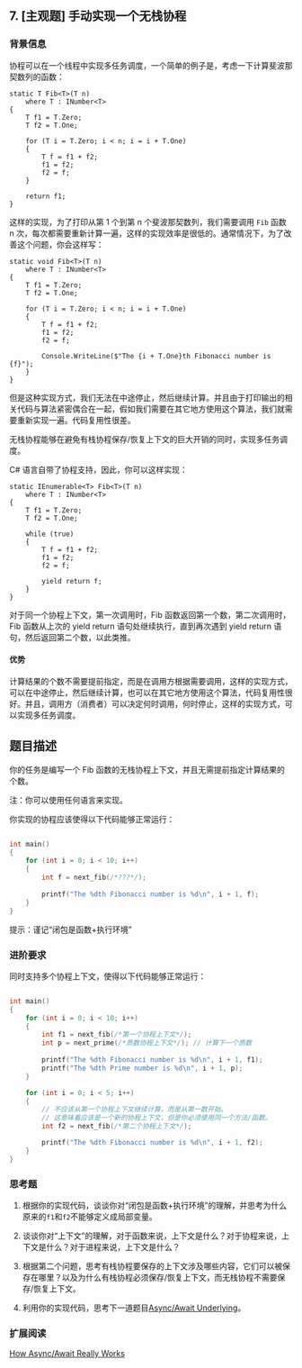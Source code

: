 ## 7. [主观题] 手动实现一个无栈协程

### 背景信息
协程可以在一个线程中实现多任务调度，一个简单的例子是，考虑一下计算斐波那契数列的函数：

```Csharp
static T Fib<T>(T n)
    where T : INumber<T>
{
    T f1 = T.Zero;
    T f2 = T.One;

    for (T i = T.Zero; i < n; i = i + T.One)
    {
        T f = f1 + f2;
        f1 = f2;
        f2 = f;
    }

    return f1;
}
```

这样的实现，为了打印从第 1 个到第 n 个斐波那契数列，我们需要调用 `Fib` 函数 n 次，每次都需要重新计算一遍，这样的实现效率是很低的。通常情况下，为了改善这个问题，你会这样写：

```Csharp
static void Fib<T>(T n)
    where T : INumber<T>
{
    T f1 = T.Zero;
    T f2 = T.One;

    for (T i = T.Zero; i < n; i = i + T.One)
    {
        T f = f1 + f2;
        f1 = f2;
        f2 = f;

        Console.WriteLine($"The {i + T.One}th Fibonacci number is {f}");
    }
}
```

但是这种实现方式，我们无法在中途停止，然后继续计算。并且由于打印输出的相关代码与算法紧密偶合在一起，假如我们需要在其它地方使用这个算法，我们就需要重新实现一遍。代码复用性很差。

无栈协程能够在避免有栈协程保存/恢复上下文的巨大开销的同时，实现多任务调度。

C# 语言自带了协程支持，因此，你可以这样实现：

```Csharp
static IEnumerable<T> Fib<T>(T n)
    where T : INumber<T>
{
    T f1 = T.Zero;
    T f2 = T.One;

    while (true)
    {
        T f = f1 + f2;
        f1 = f2;
        f2 = f;

        yield return f;
    }
}
```

对于同一个协程上下文，第一次调用时，Fib 函数返回第一个数，第二次调用时，Fib 函数从上次的 yield return 语句处继续执行，直到再次遇到 yield return 语句，然后返回第二个数，以此类推。

#### 优势

计算结果的个数不需要提前指定，而是在调用方根据需要调用，这样的实现方式，可以在中途停止，然后继续计算，也可以在其它地方使用这个算法，代码复用性很好。并且，调用方（消费者）可以决定何时调用，何时停止，这样的实现方式，可以实现多任务调度。

## 题目描述

你的任务是编写一个 Fib 函数的无栈协程上下文，并且无需提前指定计算结果的个数。

注：你可以使用任何语言来实现。

你实现的协程应该使得以下代码能够正常运行：

```C

int main()
{
    for (int i = 0; i < 10; i++)
    {
        int f = next_fib(/*???*/);
        
        printf("The %dth Fibonacci number is %d\n", i + 1, f);
    }
}

```

提示：谨记“闭包是函数+执行环境”

### 进阶要求

同时支持多个协程上下文，使得以下代码能够正常运行：

```C

int main()
{
    for (int i = 0; i < 10; i++)
    {
        int f1 = next_fib(/*第一个协程上下文*/);
        int p = next_prime(/*质数协程上下文*/); // 计算下一个质数
        
        printf("The %dth Fibonacci number is %d\n", i + 1, f1);
        printf("The %dth Prime number is %d\n", i + 1, p);
    }

    for (int i = 0; i < 5; i++)
    {
        // 不应该从第一个协程上下文继续计算，而是从第一数开始。
        // 这意味着应该是一个新的协程上下文，但是你必须使用同一个方法/函数。
        int f2 = next_fib(/*第二个协程上下文*/);

        printf("The %dth Fibonacci number is %d\n", i + 1, f2);
    }
}

```

### 思考题

1. 根据你的实现代码，谈谈你对“闭包是函数+执行环境”的理解，并思考为什么原来的`f1`和`f2`不能够定义成局部变量。

2. 谈谈你对“上下文”的理解，对于函数来说，上下文是什么？对于协程来说，上下文是什么？对于进程来说，上下文是什么？

3. 根据第二个问题，思考有栈协程要保存的上下文涉及哪些内容，它们可以被保存在哪里？以及为什么有栈协程必须保存/恢复上下文，而无栈协程不需要保存/恢复上下文。

4. 利用你的实现代码，思考下一道题目[Async/Await Underlying](../8.AsyncAwaitUnderlying/README.md)。

### 扩展阅读

[How Async/Await Really Works](https://devblogs.microsoft.com/dotnet/how-async-await-really-works/)
